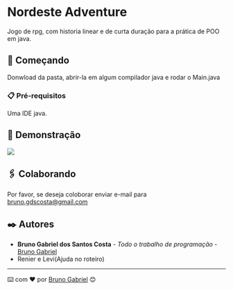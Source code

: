 # Nordeste Adventure

Jogo de rpg, com historia linear e de curta duração para a prática de POO em java.

## 🚀 Começando

Donwload da pasta, abrir-la em algum compilador java e rodar o Main.java 

### 📋 Pré-requisitos

Uma IDE java.

## 🎯 Demonstração

![](gif/demo.gif)

## 🖇️ Colaborando

Por favor, se deseja coloborar enviar e-mail para bruno.gdscosta@gmail.com

## ✒️ Autores

* **Bruno Gabriel dos Santos Costa** - *Todo o trabalho de programação* - [Bruno Gabriel](https://github.com/Bruno-Gdos)
* Renier e Levi(Ajuda no roteiro)

---
⌨️ com ❤️ por [Bruno Gabriel](https://github.com/Bruno-Gdos) 😊
